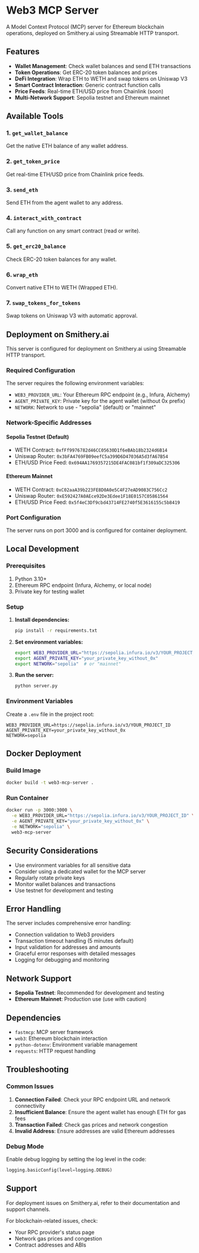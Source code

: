 # Web3 MCP Server

A Model Context Protocol (MCP) server for Ethereum blockchain operations, deployed on Smithery.ai using Streamable HTTP transport.

## Features

- **Wallet Management**: Check wallet balances and send ETH transactions
- **Token Operations**: Get ERC-20 token balances and prices
- **DeFi Integration**: Wrap ETH to WETH and swap tokens on Uniswap V3
- **Smart Contract Interaction**: Generic contract function calls
- **Price Feeds**: Real-time ETH/USD price from Chainlink (soon)
- **Multi-Network Support**: Sepolia testnet and Ethereum mainnet

## Available Tools

### 1. `get_wallet_balance`
Get the native ETH balance of any wallet address.

### 2. `get_token_price`
Get real-time ETH/USD price from Chainlink price feeds.

### 3. `send_eth`
Send ETH from the agent wallet to any address.

### 4. `interact_with_contract`
Call any function on any smart contract (read or write).

### 5. `get_erc20_balance`
Check ERC-20 token balances for any wallet.

### 6. `wrap_eth`
Convert native ETH to WETH (Wrapped ETH).

### 7. `swap_tokens_for_tokens`
Swap tokens on Uniswap V3 with automatic approval.

## Deployment on Smithery.ai

This server is configured for deployment on Smithery.ai using Streamable HTTP transport.

### Required Configuration

The server requires the following environment variables:

- `WEB3_PROVIDER_URL`: Your Ethereum RPC endpoint (e.g., Infura, Alchemy)
- `AGENT_PRIVATE_KEY`: Private key for the agent wallet (without 0x prefix)
- `NETWORK`: Network to use - "sepolia" (default) or "mainnet"

### Network-Specific Addresses

#### Sepolia Testnet (Default)
- WETH Contract: `0xfFf9976782d46CC05630D1f6eBAb18b2324d6B14`
- Uniswap Router: `0x3bFA4769FB09eefC5a399D6D47036A5d3fA67B54`
- ETH/USD Price Feed: `0x694AA1769357215DE4FAC081bf1f309aDC325306`

#### Ethereum Mainnet
- WETH Contract: `0xC02aaA39b223FE8D0A0e5C4F27eAD9083C756Cc2`
- Uniswap Router: `0xE592427A0AEce92De3Edee1F18E0157C05861564`
- ETH/USD Price Feed: `0x5f4eC3Df9cbd43714FE2740f5E3616155c5b8419`

### Port Configuration

The server runs on port 3000 and is configured for container deployment.

## Local Development

### Prerequisites

1. Python 3.10+
2. Ethereum RPC endpoint (Infura, Alchemy, or local node)
3. Private key for testing wallet

### Setup

1. **Install dependencies:**
   ```bash
   pip install -r requirements.txt
   ```

2. **Set environment variables:**
   ```bash
   export WEB3_PROVIDER_URL="https://sepolia.infura.io/v3/YOUR_PROJECT_ID"
   export AGENT_PRIVATE_KEY="your_private_key_without_0x"
   export NETWORK="sepolia"  # or "mainnet"
   ```

3. **Run the server:**
   ```bash
   python server.py
   ```

### Environment Variables

Create a `.env` file in the project root:

```env
WEB3_PROVIDER_URL=https://sepolia.infura.io/v3/YOUR_PROJECT_ID
AGENT_PRIVATE_KEY=your_private_key_without_0x
NETWORK=sepolia
```

## Docker Deployment

### Build Image

```bash
docker build -t web3-mcp-server .
```

### Run Container

```bash
docker run -p 3000:3000 \
  -e WEB3_PROVIDER_URL="https://sepolia.infura.io/v3/YOUR_PROJECT_ID" \
  -e AGENT_PRIVATE_KEY="your_private_key_without_0x" \
  -e NETWORK="sepolia" \
  web3-mcp-server
```

## Security Considerations


- Use environment variables for all sensitive data
- Consider using a dedicated wallet for the MCP server
- Regularly rotate private keys
- Monitor wallet balances and transactions
- Use testnet for development and testing

## Error Handling

The server includes comprehensive error handling:

- Connection validation to Web3 providers
- Transaction timeout handling (5 minutes default)
- Input validation for addresses and amounts
- Graceful error responses with detailed messages
- Logging for debugging and monitoring

## Network Support

- **Sepolia Testnet**: Recommended for development and testing
- **Ethereum Mainnet**: Production use (use with caution)

## Dependencies

- `fastmcp`: MCP server framework
- `web3`: Ethereum blockchain interaction
- `python-dotenv`: Environment variable management
- `requests`: HTTP request handling

## Troubleshooting

### Common Issues

1. **Connection Failed**: Check your RPC endpoint URL and network connectivity
2. **Insufficient Balance**: Ensure the agent wallet has enough ETH for gas fees
3. **Transaction Failed**: Check gas prices and network congestion
4. **Invalid Address**: Ensure addresses are valid Ethereum addresses

### Debug Mode

Enable debug logging by setting the log level in the code:

```python
logging.basicConfig(level=logging.DEBUG)
```

## Support

For deployment issues on Smithery.ai, refer to their documentation and support channels.

For blockchain-related issues, check:
- Your RPC provider's status page
- Network gas prices and congestion
- Contract addresses and ABIs


